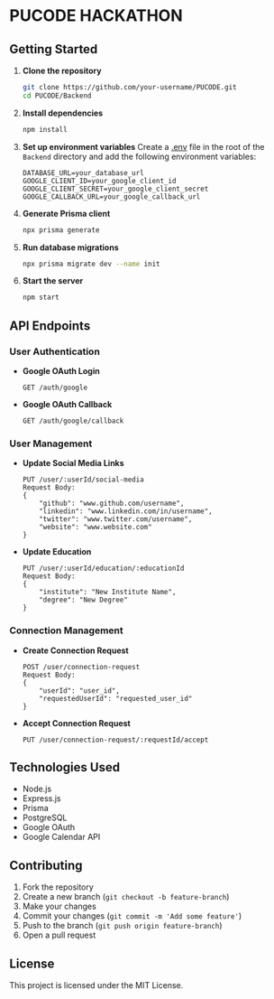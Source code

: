 # PUCODE HACKATHON

## Getting Started

1. **Clone the repository**
    ```bash
    git clone https://github.com/your-username/PUCODE.git
    cd PUCODE/Backend
    ```

2. **Install dependencies**
    ```bash
    npm install
    ```

3. **Set up environment variables**
    Create a [.env](http://_vscodecontentref_/1) file in the root of the `Backend` directory and add the following environment variables:
    ```env
    DATABASE_URL=your_database_url
    GOOGLE_CLIENT_ID=your_google_client_id
    GOOGLE_CLIENT_SECRET=your_google_client_secret
    GOOGLE_CALLBACK_URL=your_google_callback_url
    ```

4. **Generate Prisma client**
    ```bash
    npx prisma generate
    ```

5. **Run database migrations**
    ```bash
    npx prisma migrate dev --name init
    ```

6. **Start the server**
    ```bash
    npm start
    ```

## API Endpoints

### User Authentication

- **Google OAuth Login**
    ```
    GET /auth/google
    ```

- **Google OAuth Callback**
    ```
    GET /auth/google/callback
    ```

### User Management

- **Update Social Media Links**
    ```
    PUT /user/:userId/social-media
    Request Body:
    {
        "github": "www.github.com/username",
        "linkedin": "www.linkedin.com/in/username",
        "twitter": "www.twitter.com/username",
        "website": "www.website.com"
    }
    ```

- **Update Education**
    ```
    PUT /user/:userId/education/:educationId
    Request Body:
    {
        "institute": "New Institute Name",
        "degree": "New Degree"
    }
    ```

### Connection Management

- **Create Connection Request**
    ```
    POST /user/connection-request
    Request Body:
    {
        "userId": "user_id",
        "requestedUserId": "requested_user_id"
    }
    ```

- **Accept Connection Request**
    ```
    PUT /user/connection-request/:requestId/accept
    ```


## Technologies Used

- Node.js
- Express.js
- Prisma
- PostgreSQL
- Google OAuth
- Google Calendar API

## Contributing

1. Fork the repository
2. Create a new branch (`git checkout -b feature-branch`)
3. Make your changes
4. Commit your changes (`git commit -m 'Add some feature'`)
5. Push to the branch (`git push origin feature-branch`)
6. Open a pull request

## License

This project is licensed under the MIT License.